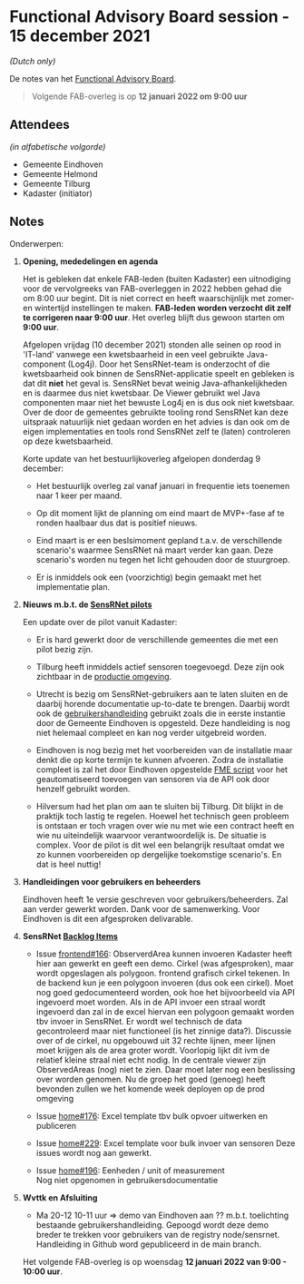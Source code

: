# Functional Advisory Board session - 15 december 2021

_(Dutch only)_

De notes van het [Functional Advisory Board](../FAB.md).

> Volgende FAB-overleg is op **12 januari 2022 om 9:00 uur**

## Attendees

_(in alfabetische volgorde)_

- Gemeente Eindhoven
- Gemeente Helmond
- Gemeente Tilburg
- Kadaster (initiator)

## Notes

Onderwerpen:

1. **Opening, mededelingen en agenda**
   
     Het is gebleken dat enkele FAB-leden (buiten Kadaster) een uitnodiging voor de vervolgreeks van FAB-overleggen in 2022 hebben gehad die om 8:00 uur begint.
     Dit is niet correct en heeft waarschijnlijk met zomer- en wintertijd instellingen te maken.
     **FAB-leden worden verzocht dit zelf te corrigeren naar 9:00 uur**.
     Het overleg blijft dus gewoon starten om **9:00 uur**.
     
     Afgelopen vrijdag (10 december 2021) stonden alle seinen op rood in 'IT-land' vanwege een kwetsbaarheid in een veel gebruikte Java-component (Log4j).
     Door het SensRNet-team is onderzocht of die kwetsbaarheid ook binnen de SensRNet-applicatie speelt en gebleken is dat dit **niet** het geval is.
     SensRNet bevat weinig Java-afhankelijkheden en is daarmee dus niet kwetsbaar.
     De Viewer gebruikt wel Java componenten maar niet het bewuste Log4j en is dus ook niet kwetsbaar.
     Over de door de gemeentes gebruikte tooling rond SensRNet kan deze uitspraak natuurlijk niet gedaan worden en het advies is dan ook om de eigen implementaties en tools rond SensRNet zelf te (laten) controleren op deze kwetsbaarheid.
     
     Korte update van het bestuurlijkoverleg afgelopen donderdag 9 december:
     
     - Het bestuurlijk overleg zal vanaf januari in frequentie iets toenemen naar 1 keer per maand.
       
     - Op dit moment lijkt de planning om eind maart de MVP+-fase af te ronden haalbaar dus dat is positief nieuws.
     
     - Eind maart is er een beslsimoment gepland t.a.v. de verschillende scenario's waarmee SensRNet ná maart verder kan gaan.
       Deze scenario's worden nu tegen het licht gehouden door de stuurgroep.
         
     - Er is inmiddels ook een (voorzichtig) begin gemaakt met het implementatie plan.
          
2. **Nieuws m.b.t. de [SensRNet pilots](https://kadaster-labs.github.io/sensrnet-home/Pilots/)**

     Een update over de pilot vanuit Kadaster:
     
     - Er is hard gewerkt door de verschillende gemeentes die met een pilot bezig zijn.
              
     - Tilburg heeft inmiddels actief sensoren toegevoegd. Deze zijn ook zichtbaar in de [productie omgeving](https://viewer.sensorenregister.nl/).
     
     - Utrecht is bezig om SensRNet-gebruikers aan te laten sluiten en de daarbij horende documentatie up-to-date te brengen.
       Daarbij wordt ook de [gebruikershandleiding](https://kadaster-labs.github.io/sensrnet-home/UserManualNL/) gebruikt zoals die in eerste instantie door de Gemeente Eindhoven is opgesteld.
       Deze handleiding is nog niet helemaal compleet en kan nog verder uitgebreid worden.
       
     - Eindhoven is nog bezig met het voorbereiden van de installatie maar denkt die op korte termijn te kunnen afvoeren.
       Zodra de installatie compleet is zal het door Eindhoven opgestelde [FME script](FME.scripts.bulk.Opvoer.en.Verwijderen.zip) voor het geautomatiseerd toevoegen van sensoren via de API ook door henzelf gebruikt worden.
       
     - Hilversum had het plan om aan te sluiten bij Tilburg. Dit blijkt in de praktijk toch lastig te regelen. Hoewel het technisch geen probleem is ontstaan er toch vragen over wie nu met wie een contract heeft en wie nu uiteindelijk waarvoor verantwoordelijk is.
       De situatie is complex.
       Voor de pilot is dit wel een belangrijk resultaat omdat we zo kunnen voorbereiden op dergelijke toekomstige scenario's.
       En dat is heel nuttig!

3. **Handleidingen voor gebruikers en beheerders**
     
     Eindhoven heeft 1e versie geschreven voor gebruikers/beheerders. Zal aan verder gewerkt worden. Dank voor de samenwerking. Voor Eindhoven is dit een afgesproken delivarable.
          

3. **SensRNet [Backlog Items](https://github.com/orgs/kadaster-labs/projects/1)**
     
     - Issue [frontend#166](https://github.com/kadaster-labs/sensrnet-registry-frontend/issues/166): ObserverdArea kunnen invoeren
       Kadaster heeft hier aan gewerkt en geeft een demo.
       Cirkel (was afgesproken), maar wordt opgeslagen als polygoon. frontend grafisch cirkel tekenen. In de backend kun je een polygoon invoeren (dus ook een cirkel).
       Moet nog goed gedocumenteerd worden, ook hoe het bijvoorbeeld via API ingevoerd moet worden. Als in de API invoer een straal wordt ingevoerd dan zal in de excel hiervan een polygoon gemaakt worden tbv invoer in SensRNet. Er wordt wel technisch de data gecontroleerd maar niet functioneel (is het zinnige data?).
       Discussie over of de cirkel, nu opgebouwd uit 32 rechte lijnen, meer lijnen moet krijgen als de area groter wordt. Voorlopig lijkt dit ivm de relatief kleine straal niet echt nodig.
       In de centrale viewer zijn ObservedAreas (nog) niet te zien. Daar moet later nog een beslissing over worden genomen.
       Nu de groep het goed (genoeg) heeft bevonden zullen we het komende week deployen op de prod omgeving
     
     - Issue [home#176](https://github.com/kadaster-labs/sensrnet-home/issues/176): Excel template tbv bulk opvoer uitwerken en publiceren
     - Issue [home#229](https://github.com/kadaster-labs/sensrnet-home/pull/229): Excel template voor bulk invoer van sensoren
       Deze issues wordt nog aan gewerkt.
     
     - Issue [home#196](https://github.com/kadaster-labs/sensrnet-home/issues/196): Eenheden / unit of measurement  
       Nog niet opgenomen in gebruikersdocumentatie
     
     
4. **Wvttk en Afsluiting**
   
     - Ma 20-12 10-11 uur => demo van Eindhoven aan ?? m.b.t. toelichting bestaande gebruikershandleiding. Gepoogd wordt deze demo breder te trekken voor gebruikers van de registry node/sensrnet. Handleiding in Github word gepubliceerd in de main branch.
     
     Het volgende FAB-overleg is op woensdag **12 januari 2022 van 9:00 - 10:00 uur**.
